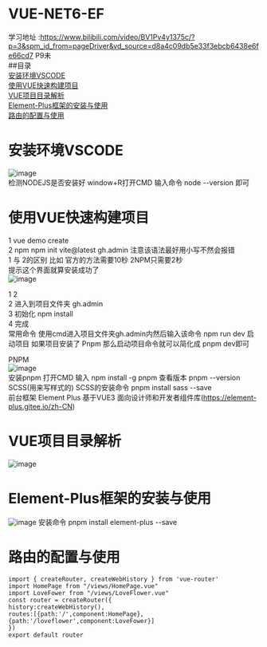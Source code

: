 # VUE-NET6-EF  
学习地址 :https://www.bilibili.com/video/BV1Pv4y1375c/?p=3&spm_id_from=pageDriver&vd_source=d8a4c09db5e33f3ebcb6438e6fe66cd7  P9未  
##目录  
[安装环境VSCODE](#安装环境VSCODE)  
[使用VUE快速构建项目](#使用VUE快速构建项目)  
[VUE项目目录解析](#VUE项目目录解析)  
[Element-Plus框架的安装与使用](#Element-Plus框架的安装与使用)  
[路由的配置与使用](#路由的配置与使用)  
# 安装环境VSCODE  
![image](https://user-images.githubusercontent.com/46043439/206680917-80774d0a-67f4-4263-b387-406380b5631c.png)  
 检测NODEJS是否安装好 window+R打开CMD 输入命令 node --version 即可
# 使用VUE快速构建项目
1 vue demo create   
2 npm npm init vite@latest gh.admin  注意该语法最好用小写不然会报错  
1 与 2的区别 比如 官方的方法需要10秒 2NPM只需要2秒   
提示这个界面就算安装成功了  
![image](https://user-images.githubusercontent.com/46043439/206691909-71178ea5-f751-41e5-ba85-dd25bdb1e3c7.png)  

1 2   
2 进入到项目文件夹 gh.admin  
3 初始化 npm install  
4 完成  
常用命令 使用cmd进入项目文件夹gh.admin内然后输入该命令   npm run dev 启动项目 如果项目安装了 Pnpm 那么启动项目命令就可以简化成 pnpm dev即可

PNPM  
![image](https://user-images.githubusercontent.com/46043439/206694840-6c022c0b-d0de-4fee-a950-ed7e212d40e3.png)  
安装pnpm 打开CMD 输入 npm install -g pnpm  查看版本  pnpm --version
SCSS(用来写样式的)  SCSS的安装命令 pnpm install sass --save  
前台框架
Element Plus 基于VUE3 面向设计师和开发者组件库(https://element-plus.gitee.io/zh-CN)  
# VUE项目目录解析
![image](https://user-images.githubusercontent.com/46043439/206694135-3e320e4c-e7df-460a-bf23-a4dbfacaa7cc.png)

# Element-Plus框架的安装与使用
![image](https://user-images.githubusercontent.com/46043439/206699533-464840bf-0e53-44d5-afba-31a026047567.png)
安装命令  pnpm install element-plus --save  
# 路由的配置与使用
```![image](https://user-images.githubusercontent.com/46043439/206701686-93986a3f-d8f8-4e20-a722-d58c7d6d298f.png)  
import { createRouter, createWebHistory } from 'vue-router'
import HomePage from "/views/HomePage.vue"
import LoveFower from "/views/LoveFlower.vue"
const router = createRouter({
history:createWebHistory(),
routes:[{path:'/',component:HomePage},
{path:'/loveflower',component:LoveFower}]
})
export default router
